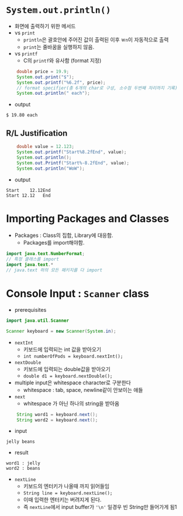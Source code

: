 # `System.out.println()`
- 화면에 출력하기 위한 메서드
- vs `print`
	- `println`은 괄호안에 주어진 값이 출력된 이후 `￦n`이 자동적으로 출력
	- `print`는 줄바꿈을 실행하지 않음.
- vs `printf`
	- C의 `printf`와 유사함 (format 지정)
```Java
	double price = 19.9;
	System.out.print("$");
	System.out.printf("%6.2f", price);
	// format specifier(총 6개의 char로 구성, 소수점 두번째 자리까지 기록)
	System.out.println(" each");
```
- output
```shell
$ 19.80 each

```
##  R/L Justification
```Java
	double value = 12.123;
	System.out.printf("Start%8.2fEnd", value);
	System.out.println();
	System.out.Printf("Start%-8.2fEnd", value);
	System.out.println("WoW");
```
- output
```Shell
Start    12.12End
Start 12.12   End
```

# Importing Packages and Classes
- Packages : Class의 집합, Library에 대응함.
	- Packages를 import해야함.
```Java
import java.text.NumberFormat;
// 특정 클래스를 import
import java.text.*
// java.text 하의 모든 패키지를 다 import
```

# Console Input : `Scanner` class
- prerequisites
```Java
import java.util.Scanner

Scanner keyboard = new Scanner(System.in);
```
- `nextInt`
	- 키보드에 입력되는 int 값을 받아오기
	- `int numberOfPods = keyboard.nextInt();`
- `nextDouble`
	- 키보드에 입력되는 double값을 받아오기
	- `double d1 = keyboard.nextDouble();`
- multiple input은 whitespace character로 구분한다
	- whitespace : tab, space, newline같이 안보이는 애들
- `next`
	- whitespace 가 아닌 하나의 string을 받아옴
```Java
	String word1 = keyboard.next();
	String word2 = keyboard.next();
```
- input
```Shell
jelly beans
```
- result
```shell
word1 : jelly
word2 : beans
```

- `nextLine`
	- 키보드의 엔터키가 나올때 까지 읽어들임
	- `String line = keyboard.nextLine();`
	- 이때 입력한 엔터키는 버려지게 된다.
	- 즉 `nextLine`에서 input buffer가 `'\n'` 일경우 빈 String만 들어가게 됨1